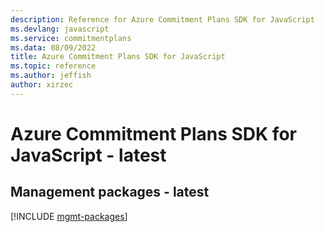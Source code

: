 ```yaml
---
description: Reference for Azure Commitment Plans SDK for JavaScript
ms.devlang: javascript
ms.service: commitmentplans
ms.data: 08/09/2022
title: Azure Commitment Plans SDK for JavaScript
ms.topic: reference
ms.author: jeffish
author: xirzec
---
```

# Azure Commitment Plans SDK for JavaScript - latest

## Management packages - latest
[!INCLUDE [mgmt-packages](commitment-plans-mgmt-index.md)]